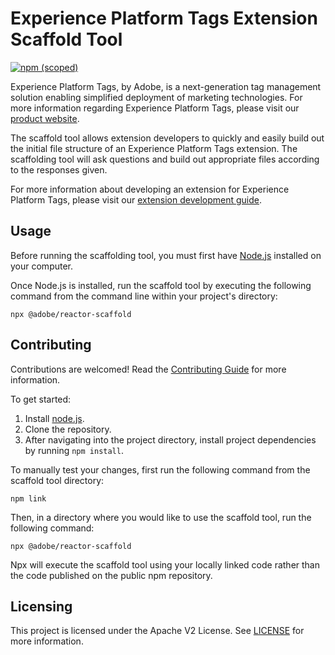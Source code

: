 # Experience Platform Tags Extension Scaffold Tool

[![npm (scoped)](https://img.shields.io/npm/v/@adobe/reactor-scaffold.svg?style=flat)](https://www.npmjs.com/package/@adobe/reactor-scaffold)

Experience Platform Tags, by Adobe, is a next-generation tag management solution enabling simplified deployment of marketing technologies. For more information regarding Experience Platform Tags, please visit our [product website](http://www.adobe.com/enterprise/cloud-platform/launch.html).

The scaffold tool allows extension developers to quickly and easily build out the initial file structure of an Experience Platform Tags extension. The scaffolding tool will ask questions and build out appropriate files according to the responses given.

For more information about developing an extension for Experience Platform Tags, please visit our [extension development guide](https://experienceleague.adobe.com/docs/experience-platform/tags/extension-dev/overview.html?lang=en).

## Usage

Before running the scaffolding tool, you must first have [Node.js](https://nodejs.org/en/) installed on your computer.

Once Node.js is installed, run the scaffold tool by executing the following command from the command line within your project's directory:

```
npx @adobe/reactor-scaffold
```

## Contributing

Contributions are welcomed! Read the [Contributing Guide](.github/CONTRIBUTING.md) for more information.

To get started:

1. Install [node.js](https://nodejs.org/).
3. Clone the repository.
4. After navigating into the project directory, install project dependencies by running `npm install`.

To manually test your changes, first run the following command from the scaffold tool directory:

```
npm link
```

Then, in a directory where you would like to use the scaffold tool, run the following command:

```
npx @adobe/reactor-scaffold
```

Npx will execute the scaffold tool using your locally linked code rather than the code published on the public npm repository.

## Licensing

This project is licensed under the Apache V2 License. See [LICENSE](LICENSE) for more information.
